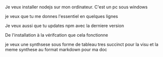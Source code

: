 Je veux installer nodejs sur mon ordinateur.
C'est un pc sous windows

je veux que tu me donnes l'essentiel en quelques lignes

Je veux aussi que tu updates npm avec la derniere version

De l'installation à la vérifcation que cela fonctionne

je veux une synthsese sous forme de tableau tres succinct pour la visu
et la meme synthese au format markdown pour ma doc

